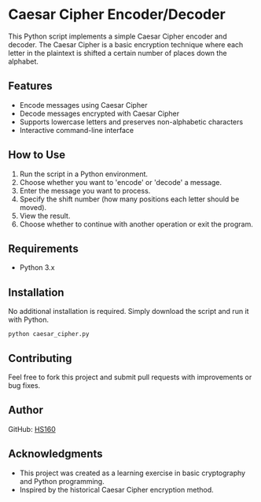 # Caesar Cipher Encoder/Decoder

This Python script implements a simple Caesar Cipher encoder and decoder. The Caesar Cipher is a basic encryption technique where each letter in the plaintext is shifted a certain number of places down the alphabet.

## Features

- Encode messages using Caesar Cipher
- Decode messages encrypted with Caesar Cipher
- Supports lowercase letters and preserves non-alphabetic characters
- Interactive command-line interface

## How to Use

1. Run the script in a Python environment.
2. Choose whether you want to 'encode' or 'decode' a message.
3. Enter the message you want to process.
4. Specify the shift number (how many positions each letter should be moved).
5. View the result.
6. Choose whether to continue with another operation or exit the program.

## Requirements

- Python 3.x

## Installation

No additional installation is required. Simply download the script and run it with Python.

```
python caesar_cipher.py
```


## Contributing

Feel free to fork this project and submit pull requests with improvements or bug fixes.

## Author

GitHub: [HS160](https://github.com/HS160)

## Acknowledgments

- This project was created as a learning exercise in basic cryptography and Python programming.
- Inspired by the historical Caesar Cipher encryption method.
